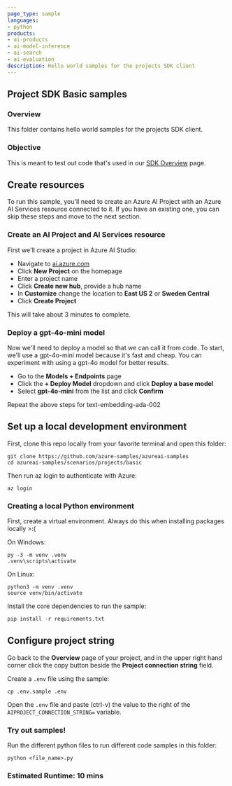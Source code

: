 ```yaml
---
page_type: sample
languages:
- python
products:
- ai-products
- ai-model-inference
- ai-search
- ai-evaluation
description: Hello world samples for the projects SDK client
---
```


## Project SDK Basic samples

### Overview

This folder contains hello world samples for the projects SDK client. 

### Objective

This is meant to test out code that's used in our [SDK Overview](https://aka.ms/aifoundrysdk) page.

## Create resources

To run this sample, you'll need to create an Azure AI Project with an Azure AI Services resource connected to it. If you have an existing one, you can skip these steps and move to the next section.

### Create an AI Project and AI Services resource

First we'll create a project in Azure AI Studio:
 - Navigate to [ai.azure.com](ai.azure.com)
 - Click **New Project** on the homepage
 - Enter a project name
 - Click **Create new hub**, provide a hub name
 - In **Customize** change the location to **East US 2** or **Sweden Central**
 - Click **Create Project**

This will take about 3 minutes to complete.

### Deploy a gpt-4o-mini model

Now we'll need to deploy a model so that we can call it from code. To start, we'll use a gpt-4o-mini model because it's fast and cheap. You can experiment with using a gpt-4o model for better results.
 - Go to the **Models + Endpoints** page
 - Click the **+ Deploy Model** dropdown and click **Deploy a base model**
 - Select **gpt-4o-mini** from the list and click **Confirm**

Repeat the above steps for text-embedding-ada-002

## Set up a local development environment

First, clone this repo locally from your favorite terminal and open this folder:
```
git clone https://github.com/azure-samples/azureai-samples
cd azureai-samples/scenarios/projects/basic
```

Then run az login to authenticate with Azure:
```
az login
```

### Creating a local Python environment

First, create a virtual environment. Always do this when installing packages locally >:(

On Windows:
```
py -3 -m venv .venv
.venv\scripts\activate
```

On Linux:
```
python3 -m venv .venv
source venv/bin/activate
```

Install the core dependencies to run the sample:
```Python
pip install -r requirements.txt
```

## Configure project string

Go back to the **Overview** page of your project, and in the upper right hand corner click the copy button beside the **Project connection string** field.

Create a ```.env``` file using the sample:
```
cp .env.sample .env
```

Open the ```.env``` file and paste (ctrl-v) the value to the right of the ```AIPROJECT_CONNECTION_STRING=``` variable.

### Try out samples!

Run the different python files to run different code samples in this folder:
```
python <file_name>.py
```

### Estimated Runtime: 10 mins
